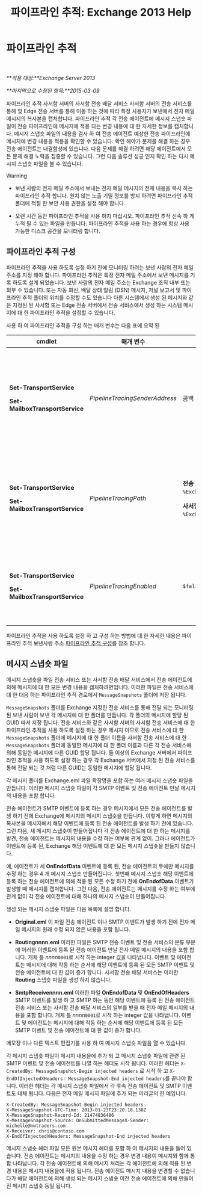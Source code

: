 ﻿---
title: '파이프라인 추적: Exchange 2013 Help'
TOCTitle: 파이프라인 추적
ms:assetid: e7780499-9a6f-48b1-aea8-df88ecd8b18a
ms:mtpsurl: https://technet.microsoft.com/ko-kr/library/Bb125018(v=EXCHG.150)
ms:contentKeyID: 52058145
ms.date: 05/22/2018
mtps_version: v=EXCHG.150
ms.translationtype: MT
---

# 파이프라인 추적

 

_**적용 대상:**Exchange Server 2013_

_**마지막으로 수정된 항목:**2015-03-09_

파이프라인 추적 사서함 서버의 사서함 전송 배달 서비스 사서함 서버의 전송 서비스를 통해 및 Edge 전송 서버를 통해 이동 하는 것에 따라 특정 사용자가 보낸에서 전자 메일 메시지의 복사본을 캡처합니다. 파이프라인 추적 각 전송 에이전트에 메시지 스냅숏 파일이 전송 파이프라인에 메시지에 적용 되는 변경 내용에 대 한 자세한 정보를 캡처합니다. 메시지 스냅숏 파일의 내용을 검사 하 여 전송 에이전트 예상한 전송 파이프라인에 메시지에 변경 내용을 적용을 확인할 수 있습니다. 확인 해야가 문제를 해결 하는 경우 전송 에이전트는 내결함성에 있습니다. 다음 문제를 해결 하려면 해당 에이전트에서 모든 문제 해결 노력을 집중할 수 있습니다. 그런 다음 솔루션 성공 인지 확인 하는 다시 메시지 스냅숏 파일을 볼 수 있습니다.


> [!WARNING]
> <UL>
> <LI>
> <P>보낸 사람의 전자 메일 주소에서 보내는 전자 메일 메시지의 전체 내용을 복사 하는 파이프라인 추적 합니다. 원치 않는 노출 기밀 정보를 방지 하려면 파이프라인 추적 폴더에 적절 한 보안 사용 권한을 설정 해야 합니다.</P>
> <LI>
> <P>오랜 시간 동안 파이프라인 추적을 사용 하지 마십시오. 파이프라인 추적 신속 하 게 누적 될 수 있는 파일을 만듭니다. 파이프라인 추적을 사용 하는 경우에 항상 사용 가능한 디스크 공간을 모니터링 합니다.</P></LI></UL>



## 파이프라인 추적 구성

파이프라인 추적을 사용 하도록 설정 하기 전에 모니터링 하려는 보낸 사람의 전자 메일 주소를 지정 해야 합니다. 파이프라인 추적은 특정 전자 메일 주소에서 보낸 메시지를 기록 하도록 설계 되었습니다. 보낸 사람의 전자 메일 주소는 Exchange 조직 내부 또는 외부 수 있습니다. 또는 자동 회신, 배달 상태 알림 (DSN) 메시지, 저널 보고서 및 파이프라인 추적 폴더의 위치를 수정할 수도 있습니다 다른 시스템에서 생성 된 메시지와 같은 지정된 된 사서함 또는 Edge 전송 서버에서 전송 서비스에서 생성 하는 시스템 메시지에 대 한 파이프라인 추적을 설정할 수 있습니다.

사용 하 여 파이프라인 추적을 구성 하는 매개 변수는 다음 표에 요약 된


<table>
<colgroup>
<col style="width: 25%" />
<col style="width: 25%" />
<col style="width: 25%" />
<col style="width: 25%" />
</colgroup>
<thead>
<tr class="header">
<th>cmdlet</th>
<th>매개 변수</th>
<th>기본값</th>
<th>설명</th>
</tr>
</thead>
<tbody>
<tr class="odd">
<td><p><strong>Set-TransportService</strong></p>
<p><strong>Set-MailboxTransportService</strong></p></td>
<td><p><em>PipelineTracingSenderAddress</em></p></td>
<td><p>공백 (<code>$null</code>)</p></td>
<td><p>모니터링 하려는 보낸 사람의 전자 메일 주소를 지정 합니다.</p>
<p>서버에서 지정 된 전송 서비스에 의해 전송 된 시스템에서 생성 된 메시지를 모니터링 하는 값 &quot;&lt;&gt;&quot; 를 지정 합니다.</p></td>
</tr>
<tr class="even">
<td><p><strong>Set-TransportService</strong></p>
<p><strong>Set-MailboxTransportService</strong></p></td>
<td><p><em>PipelineTracingPath</em></p></td>
<td><p><strong>전송 서비스</strong> <code>%ExchangeInstallPath%TransportRoles\Logs\Hub\PipelineTracing</code>   </p>
<p><strong>사서함 전송 서비스</strong> <code>%ExchangeInstallPath%TransportRoles\Logs\Mailbox\PipelineTracing</code>   </p></td>
<td><p>경로 로컬 서버에 있어야 합니다. UNC 경로 지원 되지 않습니다.</p>
<p>지정된 된 경로 파이프라인 추적 파일이 저장 된 <code>MessageSnapshots</code> 폴더를 포함 합니다.</p></td>
</tr>
<tr class="odd">
<td><p><strong>Set-TransportService</strong></p>
<p><strong>Set-MailboxTransportService</strong></p></td>
<td><p><em>PipelineTracingEnabled</em></p></td>
<td><p><code>$false</code></p></td>
<td><p>모니터링 하려는 보낸사람 주소를 구성한 후에 서버에서 지정 된 전송 서비스에 대 한 파이프라인 추적을 사용할 수 있습니다.</p></td>
</tr>
</tbody>
</table>


파이프라인 추적을 사용 하도록 설정 하 고 구성 하는 방법에 대 한 자세한 내용은 파이프라인 추적 보낸사람 주소 [파이프라인 추적 구성](configure-pipeline-tracing-exchange-2013-help.md)를 참조 합니다.

## 메시지 스냅숏 파일

메시지 스냅숏을 파일 전송 서비스 또는 사서함 전송 배달 서비스에서 전송 에이전트에 의해 메시지에 대 한 모든 변경 내용을 캡처하려면입니다. 이러한 파일은 전송 서비스에 대 한 대응 하는 파이프라인 추적 경로에서 `MessageSnapshots` 폴더에 저장 됩니다.

`MessageSnapshots` 폴더를 Exchange 지정한 전송 서비스를 통해 전달 되는 모니터링 된 보낸 사람이 보낸 각 메시지에 대 한 폴더를 만듭니다. 각 폴더의 메시지에 할당 된 GUID 따서 지정 됩니다. 전송 서비스와 같은 사서함 서버의 사서함 전송 서비스에 대 한 파이프라인 추적을 사용 하도록 설정 하는 경우 메시지 이므로 전송 서비스에 대 한 `MessageSnapshots` 폴더에 메시지에 대 한 폴더 이름을 사서함 전송 서비스에 대 한 `MessageSnapshots` 폴더에 동일한 메시지에 대 한 폴더 이름과 다른 각 전송 서비스에 의해 동일한 메시지에 다른 GUID 할당 됩니다. 둘 이상의 Exchange 서버에서 파이프라인 추적을 사용 하도록 설정 하는 경우 각 Exchange 서버에서 지정 된 전송 서비스를 통해 전달 되는 것 처럼 다른 GUID는 동일한 메시지에 할당 됩니다.

각 메시지 폴더를 Exchange.eml 파일 확장명을 포함 하는 여러 메시지 스냅숏 파일을 만듭니다. 이러한 메시지 스냅숏 파일이 각 SMTP 이벤트 및 전송 에이전트 만날 메시지의 내용을 포함 합니다.

전송 에이전트가 SMTP 이벤트에 등록 하는 경우 메시지에서 모든 전송 에이전트를 발생 하기 전에 Exchange에 메시지의 메시지 스냅숏을 만듭니다. 이렇게 하면 메시지의 복사본을 메시지에서 해당 이벤트에 등록 된 전송 에이전트를 발생 하기 전에 있습니다. 그런 다음, 새 메시지 스냅숏이 만들어집니다 각 전송 에이전트에 대 한 하는 메시지를 발견, 전송 에이전트는 메시지의 내용을 수정 하는 여부에 관계 없이. 그러나 에이전트가 이벤트에 등록 된, Exchange 해당 이벤트에 대 한 모든 메시지 스냅숏을 만들지 않습니다.

예, 에이전트가 세 **OnEndofData** 이벤트에 등록 된, 전송 에이전트의 두에만 메시지를 수정 하는 경우 4 개 메시지 스냅숏 만들어집니다. 첫번째 메시지 스냅숏 해당 이벤트에 등록 하는 전송 에이전트에 의해 적용 된 모든 수정 하기 전에 **OnEndofData** 이벤트가 발생할 때 메시지를 캡처합니다. 그런 다음, 전송 에이전트는 메시지를 수정 하는 여부에 관계 없이 각 전송 에이전트에 대해 하나의 메시지 스냅숏이 만들어집니다.

생성 되는 메시지 스냅숏 파일은 다음 목록에 설명 합니다.

  - **Original.eml** 이 파일 전송 에이전트 이나 SMTP 이벤트가 발생 하기 전에 전자 메일 메시지의 원래 수정 되지 않은 내용을 포함 됩니다.

  - **Routingnnnn.eml** 이러한 파일은 SMTP 전송 이벤트 및 전송 서비스의 분류 부분에 이러한 이벤트에 등록 된 전송 에이전트 만날 전자 메일 메시지의 내용을 포함 합니다. 개체 틀 *nnnn*`0001`로 시작 하는 integer 값을 나타냅니다. 이벤트 및 에이전트는 메시지에 대해 작동 하는 순서에 해당 이벤트에 등록 된 모든 SMTP 이벤트 및 전송 에이전트에 대 한 값이 증가 합니다. 사서함 전송 배달 서비스는 이러한 **Routing** 스냅숏 파일을 생성 하지 않습니다.

  - **SmtpReceivennnn.eml** 이러한 파일 **OnEndofData** 및 **OnEndOfHeaders** SMTP 이벤트를 발생 하 고 SMTP 하는 동안 해당 이벤트에 등록 된 전송 에이전트 전송 서비스 또는 사서함 전송 배달 서비스의 일부를 받을 때 전자 메일 메시지의 내용을 포함 합니다. 개체 틀 *nnnn*`0001`로 시작 하는 integer 값을 나타냅니다. 이벤트 및 에이전트는 메시지에 대해 작동 하는 순서에 해당 이벤트에 등록 된 모든 SMTP 이벤트 및 전송 에이전트에 대 한 값이 증가 합니다.

메모장 이나 다른 텍스트 편집기를 사용 하 여 메시지 스냅숏 파일을 열 수 있습니다.

각 메시지 스냅숏 파일이 메시지 내용을에 추가 되 고 메시지 스냅숏 파일에 관련 된 SMTP 이벤트 및 전송 에이전트를 나열 하는 헤더도 시작 됩니다. 이러한 헤더는 `X-CreatedBy: MessageSnapshot-Begin injected headers` 로 시작 하 고 `X-EndOfInjectedXHeaders: MessageSnapshot-End injected headers`를 끝나야 합니다. 이러한 헤더는 각 메시지 스냅숏 파일에서 각 후속 전송 에이전트 및 SMTP 이벤트도 대체 됩니다. 다음은 전자 메일 메시지 파일에 추가 되는 머리글의 한 예입니다.

    X-CreatedBy: MessageSnapshot-Begin injected headers
    X-MessageSnapshot-UTC-Time: 2013-01-23T23:20:18.138Z
    X-MessageSnapshot-Record-Id: 21474836486
    X-MessageSnapshot-Source: OnSubmittedMessageX-Sender: michelle@nwtraders.com
    X-Receiver: chris@contoso.com
    X-EndOfInjectedXHeaders: MessageSnapshot-End injected headers

메시지 스냅숏 헤더 파일 모든 원본 메시지 헤더를 포함 하 여 메시지의 내용을 들어 있습니다. 전송 에이전트는 메시지의 내용을 수정 하는 경우 변경 내용이 메시지와 함께 통합 나타납니다. 각 전송 에이전트에 의해 메시지 처리는 각 에이전트에 의해 적용 된 변경 내용은 메시지 내용을에 적용 됩니다. 전송 에이전트 메시지 내용을 변경할 수 없습니다가 해당 에이전트에 의해 생성 되는 메시지 스냅숏 이전 전송 에이전트에 의해 만들어진 메시지 스냅숏 동일 됩니다.

